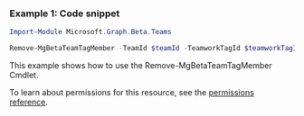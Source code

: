 ### Example 1: Code snippet

```powershellImport-Module Microsoft.Graph.Beta.Teams

Remove-MgBetaTeamTagMember -TeamId $teamId -TeamworkTagId $teamworkTagId -TeamworkTagMemberId $teamworkTagMemberId
```
This example shows how to use the Remove-MgBetaTeamTagMember Cmdlet.
To learn about permissions for this resource, see the [permissions reference](/graph/permissions-reference).

